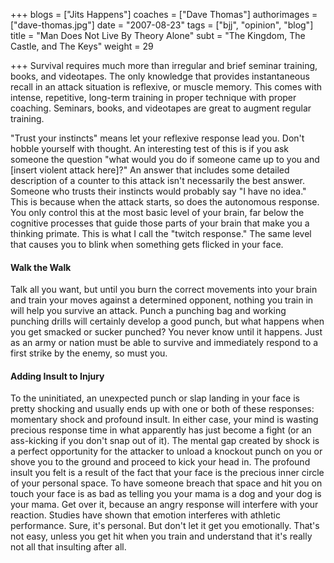 +++
blogs = ["Jits Happens"]
coaches = ["Dave Thomas"]
authorimages = ["dave-thomas.jpg"]
date = "2007-08-23"
tags = ["bjj", "opinion", "blog"]
title = "Man Does Not Live By Theory Alone"
subt = "The Kingdom, The Castle, and The Keys"
weight = 29

+++
Survival requires much more than irregular and brief seminar training, books, and videotapes. The only knowledge that provides instantaneous recall in an attack situation is reflexive, or muscle memory. This comes with intense, repetitive, long-term training in proper technique with proper coaching. Seminars, books, and videotapes are great to augment regular training.

"Trust your instincts" means let your reflexive response lead you. Don't hobble yourself with thought. An interesting test of this is if you ask someone the question "what would you do if someone came up to you and [insert violent attack here]?" An answer that includes some detailed description of a counter to this attack isn't necessarily the best answer. Someone who trusts their instincts would probably say "I have no idea." This is because when the attack starts, so does the autonomous response. You only control this at the most basic level of your brain, far below the cognitive processes that guide those parts of your brain that make you a thinking primate. This is what I call the "twitch response." The same level that causes you to blink when something gets flicked in your face.

#### Walk the Walk

Talk all you want, but until you burn the correct movements into your brain and train your moves against a determined opponent, nothing you train in will help you survive an attack. Punch a punching bag and working punching drills will certainly develop a good punch, but what happens when you get smacked or sucker punched? You never know until it happens. Just as an army or nation must be able to survive and immediately respond to a first strike by the enemy, so must you.

#### Adding Insult to Injury

To the uninitiated, an unexpected punch or slap landing in your face is pretty shocking and usually ends up with one or both of these responses: momentary shock and profound insult. In either case, your mind is wasting precious response time in what apparently has just become a fight (or an ass-kicking if you don't snap out of it). The mental gap created by shock is a perfect opportunity for the attacker to unload a knockout punch on you or shove you to the ground and proceed to kick your head in. The profound insult you felt is a result of the fact that your face is the precious inner circle of your personal space. To have someone breach that space and hit you on touch your face is as bad as telling you your mama is a dog and your dog is your mama. Get over it, because an angry response will interfere with your reaction. Studies have shown that emotion interferes with athletic performance. Sure, it's personal. But don't let it get you emotionally. That's not easy, unless you get hit when you train and understand that it's really not all that insulting after all.
